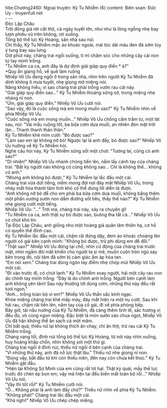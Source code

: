title:Chương2460: Ngoại truyện: Kỷ Tu Nhiễm (6)
content:
Biên soạn: Đức Uy - truyenfull.net<br>- --<br>Độc Lập Châu<br>Trời đông giá rét cắt thịt, cả ngày tuyết lớn, như như là lông ngỗng nhẹ bay lượn phiêu vũ trên không, rơi xuống.<br>Tổng bộ thế lực Kỷ Hoàng, sân nhà sau núi.<br>Chỉ thấy, Kỷ Tu Nhiễm mặc áo khoác ngoài, mái tóc dài màu đen đã sớm tùy ý tung bay sau lưng.<br>Giờ phút này, chàng trai ngồi xuống, tỉ mỉ chăm sóc cho những cây cải non tự tay mình trồng.<br>"Tu Nhiễm ca ca, anh đây là dự định giải giáp quy điền * à?"<br>*Quy ẩn giang hồ, về quê làm ruộng<br>Nhiếp Vô Ưu đang ngồi ở trong sân nhà, nhìn trên người Kỷ Tu Nhiễm đã dính không ít mưa tuyết, nhẹ giọng mở miệng nói.<br>Nàng không hiểu, vì sao chàng trai phải trồng vườn rau cải này.<br>"Giải giáp quy điền sao..." Kỷ Tu Nhiễm thoáng sững sờ, trong miệng nhẹ nhàng nỉ non.<br>"Ừm, giải giáp quy điền." Nhiếp Vô Ưu cười nói.<br>"Sao vậy, đó là cuộc sống mà em mong muốn sao?" Kỷ Tu Nhiễm nhìn về phía Nhiếp Vô Ưu.<br>"Cuộc sống mà em mong muốn..." Nhiếp Vô Ưu chống cằm trầm tư, một lát sau, nói: "Vài mẫu ruộng tốt, ba bữa cơm dưa muối, an nhiên đón mặt trời lặn... Thanh thanh thản thản."<br>Kỷ Tu Nhiễm khẽ mỉm cười: "Bỏ được sao?"<br>"Làm sao em lại không nỡ bỏ! Ngược lại là anh đấy, bỏ được sao?" Nhiếp Vô Ưu hướng về Kỷ Tu Nhiễm hỏi.<br>Nghe câu hỏi này, Kỷ Tu Nhiễm sửng sốt một chút: "Tương lai, cũng có anh sao?"<br>"Dĩ nhiên!" Nhiếp Vô Ưu nhanh chóng tiến lên, nắm lấy cánh tay của chàng trai: "Bất kỳ người nào không có cũng không sao... Chỉ là không thể... không có anh."<br>"Nhưng anh không bỏ được." Kỷ Tu Nhiễm lại lắc đầu một cái.<br>Chàng trai vừa dứt tiếng, niềm mong đợi nơi đáy mắt Nhiếp Vô Ưu, trong nháy mắt hóa thành tâm tình khó có thể dùng lời diễn tả được.<br>"Anh không nỡ bỏ để cho em phải ba bữa cơm dưa muối, không bằng thêm một phần xương sườn non dấm đường sốt tiêu, thấy thế nào?" Kỷ Tu Nhiễm nhẹ giọng cười một tiếng.<br>Nhiếp Vô Ưu: "..." Trời má, chàng trai này, xảy ra chuyện gì!<br>"Tu Nhiễm ca ca, anh thật sự bỏ được sao, buông tha tất cả..." Nhiếp Vô Ưu có chút khó tin.<br>Tại Độc Lập Châu, anh giống như một hoàng giả quân lâm thiên hạ, cơ hồ có quyền thế đỉnh cao.<br>Kỷ Tu Nhiễm lắc đầu một cái, chậm rãi đứng dậy, đem áo khoác choàng lên người cô gái bên cạnh mình: "Không bỏ được, trừ phi dùng em để đổi."<br>"Thật sao?" Nhiếp Vô Ưu đứng tại chỗ, nhìn cử động của chàng trai trước mặt, nhìn ngắm đôi mắt khiến cho người ta si mê, muốn cuộn tròn ngủ say bên trong đó, nội tâm đã sớm bị cảm giác ấm áp hòa tan.<br>"Em nói xem." Chàng trai dùng ngón tay điểm nhẹ chóp mũi Nhiếp Vô Ưu một cái.<br>"Đi vào trước đi, có chút lạnh." Kỷ Tu Nhiễm xoay người, hái một cây rau non do chính tay mình trồng: "Đây là do chính anh trồng. Người bên cạnh làm anh không yên tâm! Sau này thường tới dùng cơm, những thứ này đều rất tươi ngon."<br>"Anh... trồng toàn bộ vì em?" Nhiếp Vô Ưu thần sắc kinh ngạc.<br>Khóe miệng chàng trai khẽ mấp máy, đáy mắt hiện ra một nụ cười. Sau khi hái rau, chậm rãi tiến lên, nắm tay của cô gái, đi về phía phòng bếp.<br>Bây giờ, tài nấu nướng của Kỷ Tu Nhiễm, đã càng thêm tinh tế, sắc hương vị đều đủ, vô cùng ngon miệng. Đặc biệt là món sườn xào chua ngọt, Nhiếp Vô Ưu đã hận không thể ăn sạch cả một mâm.<br>Chỉ bất quá, thiếu nữ lại không thích ăn chay, chỉ ăn thịt, trừ rau cải Kỷ Tu Nhiễm trồng.<br>Chạng vạng tối, đỉnh núi tổng bộ thế lực Kỷ Hoàng, từ nơi này nhìn xuống, huy hoàng khắp chốn, nhìn không sót một thứ gì.<br>Chàng trai ngồi ở đỉnh núi, thiếu nữ ngồi ở bên cạnh của chàng trai.<br>"Vì những thứ này, anh đã nỗ lực thật lâu." Thiếu nữ nhẹ giọng nỉ non.<br>"Đúng vậy, bắt đầu từ khi còn thiếu niên, đến nay còn chưa kết thúc." Kỷ Tu Nhiễm gật đầu.<br>"Hiện tại Không Sợ Minh của em cũng rất lợi hại. Thật kỳ quái, mấy thế lực trước đó chèn ép bọn em, vậy mà hiện tại đều biến mất toàn bộ rồi..." Nhiếp Vô Ưu nói.<br>"Vậy thì tốt rồi!" Kỷ Tu Nhiễm cười nói.<br>"Ồ... Không phải là anh làm đấy chứ?" Thiếu nữ nhìn về phía Kỷ Tu Nhiễm.<br>"Không phải!" Chàng trai lắc đầu một cái.<br>"Khả nghi!" Nhiếp Vô Ưu chép chép miệng.